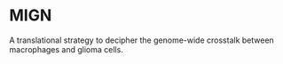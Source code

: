 # MIGN
A translational strategy to decipher the genome-wide crosstalk between macrophages and glioma cells.
